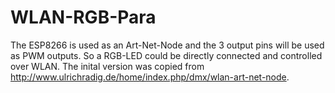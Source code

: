 # WLAN-RGB-Para
The ESP8266 is used as an Art-Net-Node and the 3 output pins will be used as PWM outputs. So a RGB-LED could be directly connected and controlled over WLAN.
The inital version was copied from http://www.ulrichradig.de/home/index.php/dmx/wlan-art-net-node.
